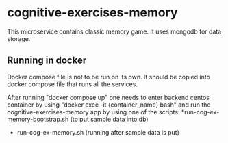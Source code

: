 # cognitive-exercises-memory

This microservice contains classic memory game. It uses mongodb for data storage.

## Running in docker 

Docker compose file is not to be run on its own. It should be copied into docker compose file that runs all the services. 

After running "docker compose up" one needs to enter backend centos container by using
"docker exec -it {container_name} bash" and run the cognitive-exercises-memory app by using one of the scripts:
  *run-cog-ex-memory-bootstrap.sh (to put sample data into db)
  *  run-cog-ex-memory.sh (running after sample data is put)
